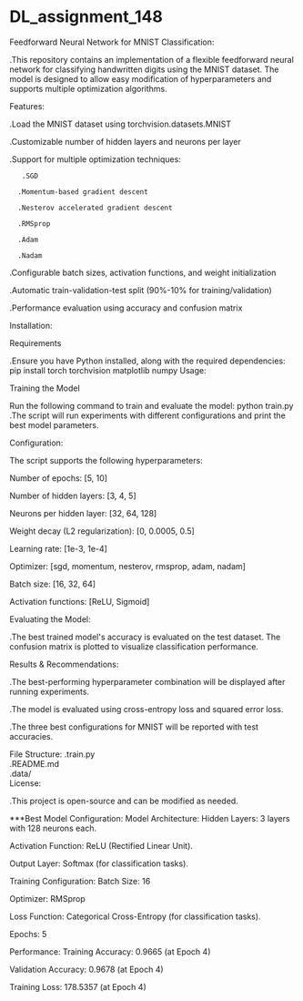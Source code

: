 # DL_assignment_148
Feedforward Neural Network for MNIST Classification:

.This repository contains an implementation of a flexible feedforward neural network for classifying handwritten digits using the MNIST dataset. The model is designed to allow easy modification of hyperparameters and supports multiple optimization algorithms.

Features:

.Load the MNIST dataset using torchvision.datasets.MNIST

.Customizable number of hidden layers and neurons per layer

.Support for multiple optimization techniques:
     
       .SGD

      .Momentum-based gradient descent

      .Nesterov accelerated gradient descent

      .RMSprop

      .Adam

      .Nadam

.Configurable batch sizes, activation functions, and weight initialization

.Automatic train-validation-test split (90%-10% for training/validation)

.Performance evaluation using accuracy and confusion matrix

Installation:

Requirements

.Ensure you have Python installed, along with the required dependencies:
   pip install torch torchvision matplotlib numpy
Usage:

Training the Model

Run the following command to train and evaluate the model:
python train.py
.The script will run experiments with different configurations and print the best model parameters.

Configuration:

The script supports the following hyperparameters:

  Number of epochs: [5, 10]

  Number of hidden layers: [3, 4, 5]

  Neurons per hidden layer: [32, 64, 128]

  Weight decay (L2 regularization): [0, 0.0005, 0.5]

  Learning rate: [1e-3, 1e-4]

   Optimizer: [sgd, momentum, nesterov, rmsprop, adam, nadam]

  Batch size: [16, 32, 64]

  Activation functions: [ReLU, Sigmoid]

Evaluating the Model:

.The best trained model's accuracy is evaluated on the test dataset. The confusion matrix is plotted to visualize classification performance.

Results & Recommendations:

.The best-performing hyperparameter combination will be displayed after running experiments.

.The model is evaluated using cross-entropy loss and squared error loss.

.The three best configurations for MNIST will be reported with test accuracies.

File Structure:
   .train.py       
   .README.md       
   .data/     
License:

.This project is open-source and can be modified as needed.



***Best Model Configuration:
Model Architecture:
Hidden Layers: 3 layers with 128 neurons each.

Activation Function: ReLU (Rectified Linear Unit).

Output Layer: Softmax (for classification tasks).

Training Configuration:
Batch Size: 16

Optimizer: RMSprop

Loss Function: Categorical Cross-Entropy (for classification tasks).

Epochs: 5

Performance:
Training Accuracy: 0.9665 (at Epoch 4)

Validation Accuracy: 0.9678 (at Epoch 4)

Training Loss: 178.5357 (at Epoch 4)

